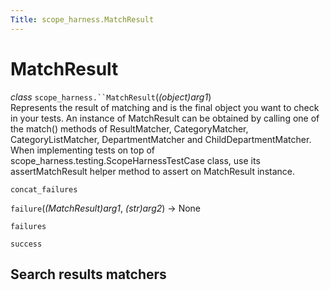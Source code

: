 ```yaml
---
Title: scope_harness.MatchResult
---
```

        
MatchResult
===========

 *class* `scope_harness.``MatchResult`(*(object)arg1*)<a href="#scope_harness.MatchResult" class="headerlink" title="Permalink to this definition"></a>  
Represents the result of matching and is the final object you want to check in your tests. An instance of MatchResult can be obtained by calling one of the match() methods of ResultMatcher, CategoryMatcher, CategoryListMatcher, DepartmentMatcher and ChildDepartmentMatcher. When implementing tests on top of scope\_harness.testing.ScopeHarnessTestCase class, use its assertMatchResult helper method to assert on MatchResult instance.

 `concat_failures`<a href="#scope_harness.MatchResult.concat_failures" class="headerlink" title="Permalink to this definition"></a>  

 `failure`(*(MatchResult)arg1*, *(str)arg2*) → None<a href="#scope_harness.MatchResult.failure" class="headerlink" title="Permalink to this definition"></a>  

 `failures`<a href="#scope_harness.MatchResult.failures" class="headerlink" title="Permalink to this definition"></a>  

 `success`<a href="#scope_harness.MatchResult.success" class="headerlink" title="Permalink to this definition"></a>  

Search results matchers<a href="#search-results-matchers" class="headerlink" title="Permalink to this headline"></a>
------------------------------------------------------------------------------------------------------------------------------

